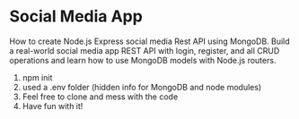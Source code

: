 <h1>Social Media App</h1>

<p>
How to create Node.js Express social media Rest API using MongoDB. Build a real-world social media app REST API with login, register, and all CRUD operations and learn how to use MongoDB models with Node.js routers.
</p>

<ol>
<li>npm init</li>
<li>used a .env folder (hidden info for MongoDB and node modules)</li>
<li>Feel free to clone and mess with the code</li>
<li>Have fun with it!</li>
</ol>